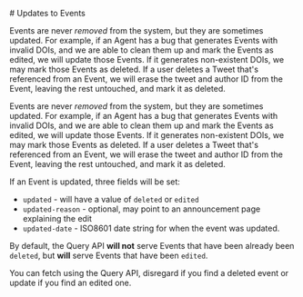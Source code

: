 # Updates to Events

Events are never *removed* from the system, but they are sometimes updated. For example, if an Agent has a bug that generates Events with invalid DOIs, and we are able to clean them up and mark the Events as edited, we will update those Events. If it generates non-existent DOIs, we may mark those Events as deleted. If a user deletes a Tweet that's referenced from an Event, we will erase the tweet and author ID from the Event, leaving the rest untouched, and mark it as deleted.


Events are never *removed* from the system, but they are sometimes updated. For example, if an Agent has a bug that generates Events with invalid DOIs, and we are able to clean them up and mark the Events as edited, we will update those Events. If it generates non-existent DOIs, we may mark those Events as deleted. If a user deletes a Tweet that's referenced from an Event, we will erase the tweet and author ID from the Event, leaving the rest untouched, and mark it as deleted.

If an Event is updated, three fields will be set:

 - `updated` - will have a value of `deleted` or `edited`
 - `updated-reason` - optional, may point to an announcement page explaining the edit
 - `updated-date` - ISO8601 date string for when the event was updated.

By default, the Query API **will not** serve Events that have been already been `deleted`, but **will** serve Events that have been `edited`.


You can fetch using the Query API, disregard if you find a deleted event or update if you find an edited one.